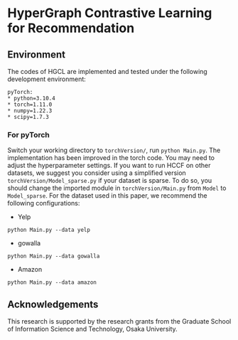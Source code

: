
# HyperGraph Contrastive Learning for Recommendation



## Environment
The codes of HGCL are implemented and tested under the following development environment:

```
pyTorch:
* python=3.10.4
* torch=1.11.0
* numpy=1.22.3
* scipy=1.7.3

```

### For pyTorch
Switch your working directory to ```torchVersion/```, run ```python Main.py```. The implementation has been improved in the torch code. You may need to adjust the hyperparameter settings. If you want to run HCCF on other datasets, we suggest you consider using a simplified version `torchVersion/Model_sparse.py` if your dataset is sparse. To do so, you should change the imported module in `torchVersion/Main.py` from `Model` to `Model_sparse`. For the dataset used in this paper, we recommend the following configurations:

* Yelp
```
python Main.py --data yelp 
```
* gowalla
```
python Main.py --data gowalla
```
* Amazon
```
python Main.py --data amazon
```


## Acknowledgements
This research is supported by the research grants from the Graduate School of Information Science and Technology, Osaka University.

